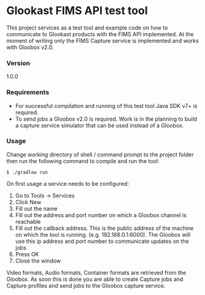 # Glookast FIMS API test tool

This project services as a test tool and example code on how to communicate to Glookast products with the FIMS API implemented. At the moment of writing only the FIMS Capture service is implemented and works with Gloobox v2.0.

### Version
1.0.0

### Requirements
- For successful compilation and running of this test tool Java SDK v7+ is required.
- To send jobs a Gloobox v2.0 is required. Work is in the planning to build a capture service simulator that can be used instead of a Gloobox.

### Usage

Change working directory of shell / command prompt to the project folder then run the following command to compile and run the tool:
```
$ ./gradlew run
```

On first usage a service needs to be configured:

1. Go to Tools -> Services
2. Click New
3. Fill out the name
4. Fill out the address and port number on which a Gloobox channel is reachable
5. Fill out the callback address. This is the public address of the machine on which the tool is running. (e.g. 192.168.0.1:6000). The Gloobox will use this ip address and port number to communicate updates on the jobs
6. Press OK
7. Close the window

Video formats, Audio formats, Container formats are retrieved from the Gloobox. As soon this is done you are able to create Capture jobs and Capture profiles and send jobs to the Gloobox capture service.

